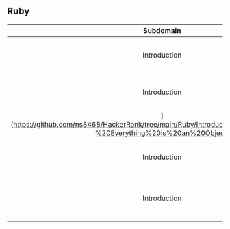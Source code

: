 ## Ruby

| Subdomain |  Challenge |   Solution  |
| :-----: | :-: | :-----: | 
| Introduction | [Ruby Tutorial - Hello HackerRank!](https://github.com/ns8468/HackerRank/tree/main/Ruby/Introduction/Ruby%20Tutorial%20-%20Hello%20HackerRank!)|  [solution.rb](https://github.com/ns8468/HackerRank/blob/main/Ruby/Introduction/Ruby%20Tutorial%20-%20Hello%20HackerRank!/solution.rb)|
| Introduction | [Ruby Tutorial - Everything is an Object
](https://github.com/ns8468/HackerRank/tree/main/Ruby/Introduction/Ruby%20Tutorial%20-%20Everything%20is%20an%20Object)|  [solution.rb](https://github.com/ns8468/HackerRank/blob/main/Ruby/Introduction/Ruby%20Tutorial%20-%20Everything%20is%20an%20Object/solution.rb)|
| Introduction | [Ruby Tutorial - Object Methods](https://github.com/ns8468/HackerRank/tree/main/Ruby/Introduction/Ruby%20Tutorial%20-%20Object%20Methods)|  [solution.rb](https://github.com/ns8468/HackerRank/blob/main/Ruby/Introduction/Ruby%20Tutorial%20-%20Object%20Methods/solution.rb)|
| Introduction | [Ruby Tutorial - Object Method Parameters](https://github.com/ns8468/HackerRank/tree/main/Ruby/Introduction/Ruby%20Tutorial%20-%20Object%20Method%20Parameters)|  [solution.rb](https://github.com/ns8468/HackerRank/blob/main/Ruby/Introduction/Ruby%20Tutorial%20-%20Object%20Method%20Parameters/solution.rb)|
